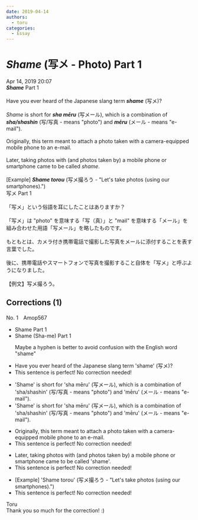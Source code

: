 ```yaml
---
date: 2019-04-14
authors:
  - toru
categories:
  - Essay
---
```


<h1 id="subject_show"><strong><em>Shame</strong></em> (写メ - Photo) Part 1</h1>
<div class="date">Apr 14, 2019 20:07</div>
<div id="post"><div id="body_show_ori">
<strong><em>Shame</strong></em> Part 1<br/><br/>Have you ever heard of the Japanese slang term <strong><em>shame</em></strong> (写メ)?<br/><br/><em>Shame</em> is short for <strong><em>sha mēru</em></strong> (写メール), which is a combination of <strong><em>sha/shashin</em></strong> (写/写真 - means "photo") and <strong><em>mēru</em></strong> (メール - means "e-mail").<br/><br/>Originally, this term meant to attach a photo taken with a camera-equipped mobile phone to an e-mail.<br/><br/>Later, taking photos with (and photos taken by) a mobile phone or smartphone came to be called <em>shame</em>.<br/><br/>[Example] <strong><em>Shame torou</em></strong> (写メ撮ろう - "Let's take photos (using our smartphones).")
</div></div>

<!-- more -->

<div id="post_ja"><div id="body_show_mo">
写メ Part 1<br/><br/>「写メ」という俗語を耳にしたことはありますか？<br/><br/>「写メ」は "photo" を意味する「写（真）」と "mail" を意味する「メール」を組み合わせた用語「写メール」を略したものです。<br/><br/>もともとは、カメラ付き携帯電話で撮影した写真をメールに添付することを表す言葉でした。<br/><br/>後に、携帯電話やスマートフォンで写真を撮影すること自体を「写メ」と呼ぶようになりました。<br/><br/>【例文】写メ撮ろう。
</div></div>

## Corrections (1)
<div id="block"><div class="first_name"> No. 1　<span class="just_name">Amop567</span></div><div id="block2">
<ul class="correction_field">
<li class="incorrect">Shame Part 1</li>
<li class="corrected correct">
Shame <span class="f_blue">(Sha-me)</span> Part 1
<p class="correction_comment">Maybe a hyphen is better to avoid confusion with the English word "shame"</p>
</li>
</ul>
<ul class="correction_field">
<li class="incorrect">Have you ever heard of the Japanese slang term 'shame' (写メ)?</li>
<li class="corrected perfect">This sentence is perfect! No correction needed!</li>
</ul>
<ul class="correction_field">
<li class="incorrect">'Shame' is short for 'sha mēru' (写メール), which is a combination of 'sha/shashin' (写/写真 - means "photo") and 'mēru' (メール - means "e-mail").</li>
<li class="corrected correct">
'Shame' is short for 'sha mēru' (写メール), which is a combination of 'sha/shashin' (写/写真 - <span class="sline"><span class="f_red">means</span></span> "photo") and 'mēru' (メール - <span class="f_red"><span class="sline">means</span></span> "e-mail").
</li>
</ul>
<ul class="correction_field">
<li class="incorrect">Originally, this term meant to attach a photo taken with a camera-equipped mobile phone to an e-mail.</li>
<li class="corrected perfect">This sentence is perfect! No correction needed!</li>
</ul>
<ul class="correction_field">
<li class="incorrect">Later, taking photos with (and photos taken by) a mobile phone or smartphone came to be called 'shame'.</li>
<li class="corrected perfect">This sentence is perfect! No correction needed!</li>
</ul>
<ul class="correction_field">
<li class="incorrect">[Example] 'Shame torou' (写メ撮ろう - "Let's take photos (using our smartphones).")</li>
<li class="corrected perfect">This sentence is perfect! No correction needed!</li>
</ul>
</div><div class="name"><span class="just_name">Toru</span><br>
Thank you so much for the correction! :)
</div>
</div>

